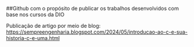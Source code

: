##Github com o propósito de publicar os trabalhos desenvolvidos com base nos cursos da DIO

Publicação de artigo por meio de blog: https://sempreengenharia.blogspot.com/2024/05/introducao-ao-c-e-sua-historia-c-e-uma.html
